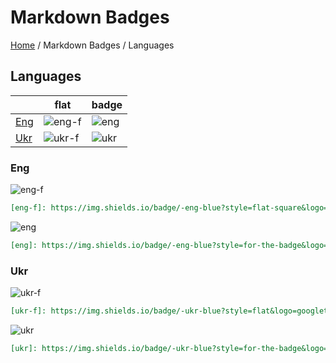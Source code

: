 # Markdown Badges

[Home](../../README.md) / Markdown Badges / Languages

## Languages

| | flat  | badge |
| --- | --- | --- |
| [Eng](#eng) | ![eng-f] | ![eng] |
| [Ukr](#ukr) | ![ukr-f] | ![ukr] |

### Eng

![eng-f]

[eng-f]: https://img.shields.io/badge/-eng-blue?style=flat&logo=googletranslate&logoColor=white&labelColor=grey&cacheSeconds=3600

```markdown
[eng-f]: https://img.shields.io/badge/-eng-blue?style=flat-square&logo=googletranslate&logoColor=white&labelColor=grey&cacheSeconds=3600
```

![eng]

[eng]: https://img.shields.io/badge/-eng-blue?style=for-the-badge&logo=googletranslate&logoColor=white&labelColor=grey&cacheSeconds=3600

```markdown
[eng]: https://img.shields.io/badge/-eng-blue?style=for-the-badge&logo=googletranslate&logoColor=white&labelColor=grey&cacheSeconds=3600
```

### Ukr

![ukr-f]

[ukr-f]: https://img.shields.io/badge/-ukr-blue?style=flat&logo=googletranslate&logoColor=%23000000&labelColor=%23FFD800&color=%230056B9&cacheSeconds=3600

```markdown
[ukr-f]: https://img.shields.io/badge/-ukr-blue?style=flat&logo=googletranslate&logoColor=%23000000&labelColor=%23FFD800&color=%230056B9&cacheSeconds=3600
```

![ukr]

[ukr]: https://img.shields.io/badge/-ukr-blue?style=for-the-badge&logo=googletranslate&logoColor=%23000000&labelColor=%23FFD800&color=%230056B9&cacheSeconds=3600

```markdown
[ukr]: https://img.shields.io/badge/-ukr-blue?style=for-the-badge&logo=googletranslate&logoColor=%23000000&labelColor=%23FFD800&color=%230056B9&cacheSeconds=3600
```

